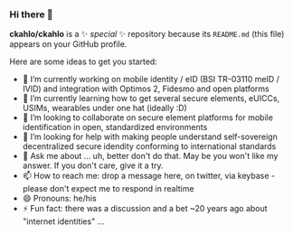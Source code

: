### Hi there 👋

**ckahlo/ckahlo** is a ✨ _special_ ✨ repository because its `README.md` (this file) appears on your GitHub profile.

Here are some ideas to get you started:

- 🔭 I’m currently working on mobile identity / eID (BSI TR-03110 meID / IVID) and integration with Optimos 2, Fidesmo and open platforms
- 🌱 I’m currently learning how to get several secure elements, eUICCs, USIMs, wearables under one hat (ideally :D)
- 👯 I’m looking to collaborate on secure element platforms for mobile identification in open, standardized environments
- 🤔 I’m looking for help with making people understand self-sovereign decentralized secure idendity conforming to international standards
- 💬 Ask me about ... uh, better don't do that. May be you won't like my answer. If you don't care, give it a try.
- 📫 How to reach me: drop a message here, on twitter, via keybase - please don't expect me to respond in realtime
- 😄 Pronouns: he/his 
- ⚡ Fun fact: there was a discussion and a bet ~20 years ago about "internet identities" ...

